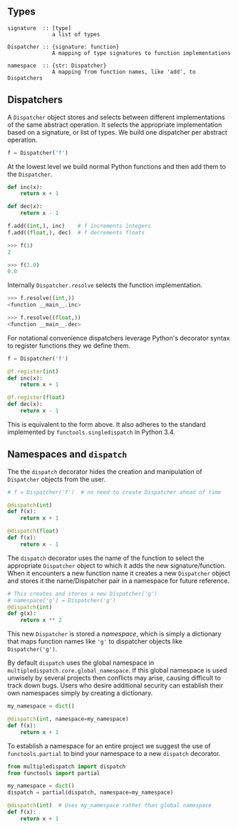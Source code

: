 
Types
-----

    signature  :: [type]
                  a list of types

    Dispatcher :: {signature: function}
                  A mapping of type signatures to function implementations

    namespace  :: {str: Dispatcher}
                  A mapping from function names, like 'add', to Dispatchers

Dispatchers
-----------

A `Dispatcher` object stores and selects between different implementations of
the same abstract operation.  It selects the appropriate implementation based
on a signature, or list of types.  We build one dispatcher per abstract
operation.

```Python
f = Dispatcher('f')
```

At the lowest level we build normal Python functions and then add them to the
`Dispatcher`.

```Python
def inc(x):
    return x + 1

def dec(x):
    return x - 1

f.add((int,), inc)    # f increments integers
f.add((float,), dec)  # f decrements floats

>>> f(1)
2

>>> f(1.0)
0.0
```

Internally `Dispatcher.resolve` selects the function implementation.

```Python
>>> f.resolve((int,))
<function __main__.inc>

>>> f.resolve((float,))
<function __main__.dec>
```

For notational convenience dispatchers leverage Python's decorator syntax to
register functions they we define them.

```Python
f = Dispatcher('f')

@f.register(int)
def inc(x):
    return x + 1

@f.register(float)
def dec(x):
    return x - 1
```

This is equivalent to the form above.  It also adheres to the standard
implemented by `functools.singledispatch` in Python 3.4.


Namespaces and `dispatch`
-------------------------

The the `dispatch` decorator hides the creation and manipulation of
`Dispatcher` objects from the user.

```Python
# f = Dispatcher('f')  # no need to create Dispatcher ahead of time

@dispatch(int)
def f(x):
    return x + 1

@dispatch(float)
def f(x):
    return x - 1
```

The `dispatch` decorator uses the name of the function to select the
appropriate `Dispatcher` object to which it adds the new
signature/function.  When it encounters a new function name it creates a new
`Dispatcher` object and stores it the name/Dispatcher pair in a namespace for
future reference.

```Python
# This creates and stores a new Dispatcher('g')
# namespace['g'] = Dispatcher('g')
@dispatch(int)
def g(x):
    return x ** 2
```

This new `Dispatcher` is stored a *namespace*, which is simply a dictionary
that maps function names like `'g'` to dispatcher objects like
`Dispatcher('g')`.

By default `dispatch` uses the global namespace in
`multipledispatch.core.global_namespace`.  If this global namespace is used
unwisely by several projects then conflicts may arise, causing difficult to
track down bugs.  Users who desire additional security can establish their own
namespaces simply by creating a dictionary.

```Python
my_namespace = dict()

@dispatch(int, namespace=my_namespace)
def f(x):
    return x + 1
```

To establish a namespace for an entire project we suggest the use of
`functools.partial` to bind your namespace to a new `dispatch` decorator.

```Python
from multipledispatch import dispatch
from functools import partial

my_namespace = dict()
dispatch = partial(dispatch, namespace=my_namespace)

@dispatch(int)  # Uses my_namespace rather than global namespace
def f(x):
    return x + 1
```
